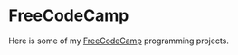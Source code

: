 # FreeCodeCamp
Here is some of my [FreeCodeCamp](https://www.freecodecamp.com) programming projects.
